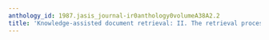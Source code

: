 ```yaml
---
anthology_id: 1987.jasis_journal-ir0anthology0volumeA38A2.2
title: 'Knowledge-assisted document retrieval: II. The retrieval process'
---
```

